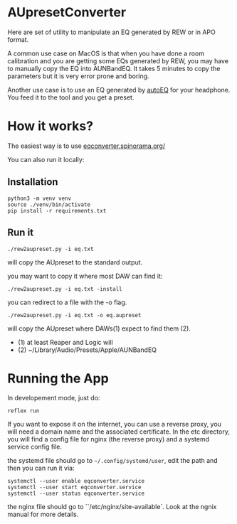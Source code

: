 # AUpresetConverter

Here are set of utility to manipulate an EQ generated by REW or in APO
format.

A common use case on MacOS is that when you have done a room calibration and
you are getting some EQs generated by REW, you may have to manually
copy the EQ into AUNBandEQ. It takes 5 minutes to copy the parameters
but it is very error prone and boring.

Another use case is to use an EQ generated by
[autoEQ](https://github.com/jaakkopasanen/AutoEq/tree/master/results)
for your headphone. You feed it to the tool and you get a preset.

# How it works?

The easiest way is to use <a href="https://eqconverter.spinorama.org/">eqconverter.spinorama.org/</a>

You can also run it locally:

## Installation

```
python3 -m venv venv
source ./venv/bin/activate
pip install -r requirements.txt
```

## Run it

```
./rew2aupreset.py -i eq.txt
```

will copy the AUpreset to the standard output.

you may want to copy it where most DAW can find it:

```
./rew2aupreset.py -i eq.txt -install
```

you can redirect to a file with the -o flag.

```
./rew2aupreset.py -i eq.txt -o eq.aupreset
```

will copy the AUpreset where DAWs(1) expect to find them (2).

- (1) at least Reaper and Logic will
- (2) ~/Library/Audio/Presets/Apple/AUNBandEQ

# Running the App

In developement mode, just do:


```
reflex run
```

If you want to expose it on the internet, you can use a reverse proxy, you will need a domain name and the associated certificate.
In the etc directory, you will find a config file for nginx (the reverse proxy) and a systemd service config file.

the systemd file should go to `~/.config/systemd/user`, edit the path and then you can run it via:

```
systemctl --user enable eqconverter.service
systemctl --user start eqconverter.service
systemctl --user status eqconverter.service
```

the nginx file should go to ``/etc/nginx/site-available`. Look at the ngnix manual for more details.



